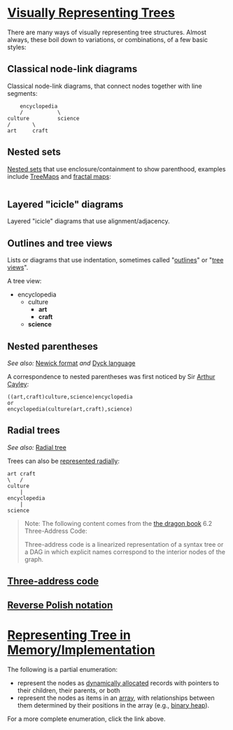 

# [Visually  Representing Trees ](https://en.wikipedia.org/wiki/Tree_structure#Representing_trees)

There are many ways of visually representing tree structures. Almost always, these boil down to variations, or combinations, of a few basic styles:

## Classical node-link diagrams

Classical node-link diagrams, that connect nodes together with line segments:

```
	encyclopedia
	/			\
culture			science	
/		\
art		craft	

```

## Nested sets

[Nested sets](https://en.wikipedia.org/wiki/Nested_set_model) that use enclosure/containment to show parenthood, examples include [TreeMaps](https://en.wikipedia.org/wiki/Treemapping) and [fractal maps](https://en.wikipedia.org/w/index.php?title=Fractal_space_map&action=edit&redlink=1):

```

```

## Layered "icicle" diagrams

Layered "icicle" diagrams that use alignment/adjacency.

## Outlines and tree views

Lists or diagrams that use indentation, sometimes called "[outlines](https://en.wikipedia.org/wiki/Outline_(hierarchical))" or "[tree views](https://en.wikipedia.org/wiki/Tree_view)".



A tree view:

- encyclopedia
  - culture
    - **art**
    - **craft**
  - **science**



## Nested parentheses

*See also:* [Newick format](https://en.wikipedia.org/wiki/Newick_format) *and* [Dyck language](https://en.wikipedia.org/wiki/Dyck_language)

A correspondence to nested parentheses was first noticed by Sir [Arthur Cayley](https://en.wikipedia.org/wiki/Arthur_Cayley):

```
((art,craft)culture,science)encyclopedia
or
encyclopedia(culture(art,craft),science)
```

## Radial trees

*See also:* [Radial tree](https://en.wikipedia.org/wiki/Radial_tree)

Trees can also be [represented radially](https://en.wikipedia.org/wiki/Radial_tree):

```
art craft
\	/ 
culture
    |
encyclopedia
    |
science
```



> Note: The following content comes from the [the dragon book](https://en.wikipedia.org/wiki/Compilers:_Principles,_Techniques,_and_Tools) 6.2 Three-Address Code:
>
> Three-address code is a linearized representation of a syntax tree or a DAG in which explicit names correspond to the interior nodes of the graph. 

## [Three-address code](https://en.wikipedia.org/wiki/Three-address_code)





## [Reverse Polish notation](https://en.wikipedia.org/wiki/Reverse_Polish_notation)







# [Representing Tree in Memory/Implementation](https://en.wikipedia.org/wiki/Tree_(data_structure)#Representations)

The following is a partial enumeration:

- represent the nodes as [dynamically allocated](https://en.wikipedia.org/wiki/Dynamic_memory_allocation) records with pointers to their children, their parents, or both
- represent the nodes as items in an [array](https://en.wikipedia.org/wiki/Array_data_structure), with relationships between them determined by their positions in the array (e.g., [binary heap](https://en.wikipedia.org/wiki/Binary_heap)).

For a more complete enumeration, click the link above.